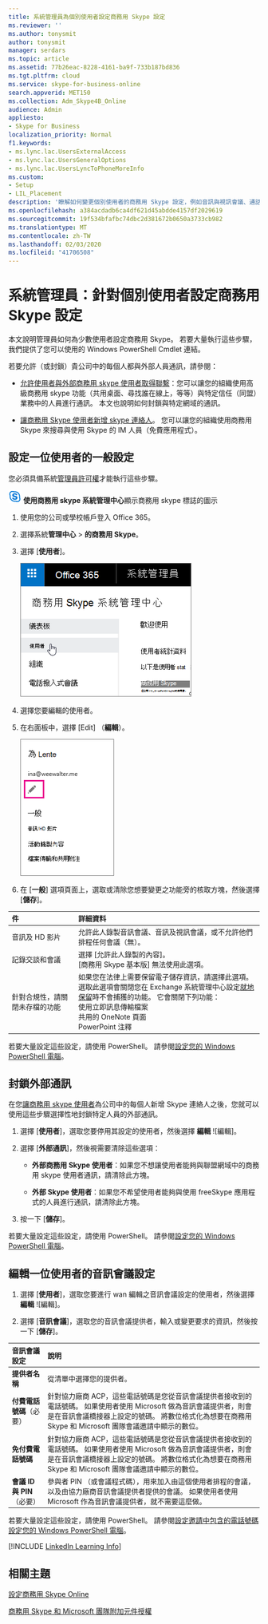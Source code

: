 ```yaml
---
title: 系統管理員為個別使用者設定商務用 Skype 設定
ms.reviewer: ''
ms.author: tonysmit
author: tonysmit
manager: serdars
ms.topic: article
ms.assetid: 77b26eac-8228-4161-ba9f-733b187bd836
ms.tgt.pltfrm: cloud
ms.service: skype-for-business-online
search.appverid: MET150
ms.collection: Adm_Skype4B_Online
audience: Admin
appliesto:
- Skype for Business
localization_priority: Normal
f1.keywords:
- ms.lync.lac.UsersExternalAccess
- ms.lync.lac.UsersGeneralOptions
- ms.lync.lac.UsersLyncToPhoneMoreInfo
ms.custom:
- Setup
- LIL_Placement
description: '瞭解如何變更個別使用者的商務用 Skype 設定，例如音訊與視訊會議、通話和會議的錄製。 '
ms.openlocfilehash: a384acdadb6ca4df621d45abdde4157df2029619
ms.sourcegitcommit: 19f534bfafbc74dbc2d381672b0650a3733cb982
ms.translationtype: MT
ms.contentlocale: zh-TW
ms.lasthandoff: 02/03/2020
ms.locfileid: "41706508"
---
```

# <a name="admins-configure-skype-for-business-settings-for-individual-users"></a>系統管理員：針對個別使用者設定商務用 Skype 設定

本文說明管理員如何為少數使用者設定商務用 Skype。 若要大量執行這些步驟，我們提供了您可以使用的 Windows PowerShell Cmdlet 連結。
  
若要允許（或封鎖）貴公司中的每個人都與外部人員通訊，請參閱：
  
- [允許使用者與外部商務用 skype 使用者取得聯繫](allow-users-to-contact-external-skype-for-business-users.md)：您可以讓您的組織使用高級商務用 skype 功能（共用桌面、尋找誰在線上，等等）與特定信任（同盟）業務中的人員進行通訊。 本文也說明如何封鎖與特定網域的通訊。
    
- [讓商務用 Skype 使用者新增 skype 連絡人](let-skype-for-business-users-add-skype-contacts.md)。 您可以讓您的組織使用商務用 Skype 來搜尋與使用 Skype 的 IM 人員（免費應用程式）。
    
## <a name="configure-general-settings-for-one-user"></a>設定一位使用者的一般設定
<a name="__toc325019204"> </a>

您必須具備系統[管理員許可權](https://support.office.com/en-us/article/da585eea-f576-4f55-a1e0-87090b6aaa9d)才能執行這些步驟。

![](../images/sfb-logo-30x30.png) **使用商務用 skype 系統管理中心**顯示商務用 skype 標誌的圖示
  
1. 使用您的公司或學校帳戶登入 Office 365。
    
2. 選擇系統**管理中心** > **的商務用 Skype**。
    
3. 選擇 [**使用者**]。
    
    ![在商務用 Skype 系統管理中心中，選擇 [使用者]。](../images/7c80eeb3-6555-4fc8-91f4-61b493581e9e.png)
  
4. 選擇您要編輯的使用者。
    
5. 在右面板中，選擇 [Edit] （**編輯**）。
    
    ![選擇 [編輯] 圖示。](../images/5dd7c5bc-b8fa-4201-b6a6-1436ad8f88fb.png)
  
6. 在 [**一般**] 選項頁面上，選取或清除您想要變更之功能旁的核取方塊，然後選擇 [**儲存**]。
    
|**件**|**詳細資料**|
|:-----|:-----|
|音訊及 HD 影片  <br/> |允許此人錄製音訊會議、音訊及視訊會議，或不允許他們排程任何會議（無）。  <br/> |
|記錄交談和會議  <br/> |選擇 [允許此人錄製的內容]。  <br/> [商務用 Skype 基本版] 無法使用此選項。  <br/> |
|針對合規性，請關閉未存檔的功能  <br/> | 如果您在法律上需要保留電子儲存資訊，請選擇此選項。 <br/>  選取此選項會關閉您在 Exchange 系統管理中心設定[就地保留](https://technet.microsoft.com/en-us/library/ff637980%28v=exchg.150%29.aspx)時不會捕獲的功能。 它會關閉下列功能： <br/>  使用立即訊息傳輸檔案 <br/>  共用的 OneNote 頁面 <br/>  PowerPoint 注釋 <br/> |
   
若要大量設定這些設定，請使用 PowerShell。 請參閱[設定您的 Windows PowerShell 電腦](../set-up-your-computer-for-windows-powershell/set-up-your-computer-for-windows-powershell.md)。
  
## <a name="block-external-communications"></a>封鎖外部通訊
<a name="__toc325019206"> </a>

在您[讓商務用 skype 使用者](let-skype-for-business-users-add-skype-contacts.md)為公司中的每個人新增 Skype 連絡人之後，您就可以使用這些步驟選擇性地封鎖特定人員的外部通訊。
  
1. 選擇 [**使用者**]，選取您要停用其設定的使用者，然後選擇 [](../images/2f8948c1-e4f3-4022-b9cd-37fed066056e.png)**編輯** ![編輯]。
    
2. 選擇 [**外部通訊**]，然後視需要清除這些選項：
    
   - **外部商務用 Skype 使用者**：如果您不想讓使用者能夠與聯盟網域中的商務用 skype 使用者通訊，請清除此方塊。
    
   - **外部 Skype 使用者**：如果您不希望使用者能夠與使用 freeSkype 應用程式的人員進行通訊，請清除此方塊。
    
3. 按一下 [**儲存**]。
    
若要大量設定這些設定，請使用 PowerShell。 請參閱[設定您的 Windows PowerShell 電腦](../set-up-your-computer-for-windows-powershell/set-up-your-computer-for-windows-powershell.md)。
  
## <a name="edit-audio-conferencing-settings-for-one-user"></a>編輯一位使用者的音訊會議設定
<a name="__toc314837483"> </a>

1. 選擇 [**使用者**]，選取您要進行 wan 編輯之音訊會議設定的使用者，然後選擇 [](../images/2f8948c1-e4f3-4022-b9cd-37fed066056e.png)**編輯** ![編輯]。
    
2. 選擇 [**音訊會議**]，選取您的音訊會議提供者，輸入或變更要求的資訊，然後按一下 [**儲存**]。
    
|**音訊會議設定**|**說明**|
|:-----|:-----|
|**提供者名稱** <br/> |從清單中選擇您的提供者。  <br/> |
|**付費電話號碼**（必要） <br/> |針對協力廠商 ACP，這些電話號碼是您從音訊會議提供者接收到的電話號碼。 如果使用者使用 Microsoft 做為音訊會議提供者，則會是在音訊會議橋接器上設定的號碼。 將數位格式化為想要在商務用 Skype 和 Microsoft 團隊會議邀請中顯示的數位。  <br/> |
|**免付費電話號碼** <br/> |針對協力廠商 ACP，這些電話號碼是您從音訊會議提供者接收到的電話號碼。 如果使用者使用 Microsoft 做為音訊會議提供者，則會是在音訊會議橋接器上設定的號碼。 將數位格式化為想要在商務用 Skype 和 Microsoft 團隊會議邀請中顯示的數位。  <br/> |
|**會議 ID 與 PIN** （必要） <br/> |參與者 PIN （或會議程式碼），用來加入由這個使用者排程的會議，以及由協力廠商音訊會議提供者提供的會議。 如果使用者使用 Microsoft 作為音訊會議提供者，就不需要這麼做。  <br/> |
   
若要大量設定這些設定，請使用 PowerShell。 請參閱[設定邀請中包含的電話號碼](../audio-conferencing-in-office-365/set-the-phone-numbers-included-on-invites.md)[設定您的 Windows PowerShell 電腦](../set-up-your-computer-for-windows-powershell/set-up-your-computer-for-windows-powershell.md)。


[!INCLUDE [LinkedIn Learning Info](../../common/office/linkedin-learning-info.md)]
  
   
## <a name="related-topics"></a>相關主題 

[設定商務用 Skype Online](set-up-skype-for-business-online.md)

[商務用 Skype 和 Microsoft 團隊附加元件授權](../skype-for-business-and-microsoft-teams-add-on-licensing/skype-for-business-and-microsoft-teams-add-on-licensing.md)
  
  
 
